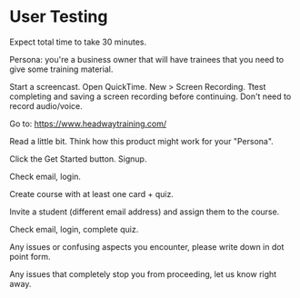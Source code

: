 # User Testing

Expect total time to take 30 minutes.

Persona: you're a business owner that will have trainees that you need to give some training material.

Start a screencast. Open QuickTime. New > Screen Recording. Ttest completing and saving a screen recording before continuing. Don't need to record audio/voice.

Go to: https://www.headwaytraining.com/

Read a little bit. Think how this product might work for your "Persona".

Click the Get Started button. Signup.

Check email, login.

Create course with at least one card + quiz.

Invite a student (different email address) and assign them to the course.

Check email, login, complete quiz.

Any issues or confusing aspects you encounter, please write down in dot point form.

Any issues that completely stop you from proceeding, let us know right away.
